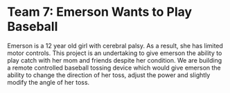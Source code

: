 # Team 7: Emerson Wants to Play Baseball
Emerson is a 12 year old girl with cerebral palsy. As a result, she has limited motor controls.
This project is an undertaking to give emerson the ability to play catch with her mom and friends despite her condition. 
We are building a remote controlled baseball tossing device which would give emerson the ability to change the direction of her toss, 
adjust the power and slightly modify the angle of her toss.
